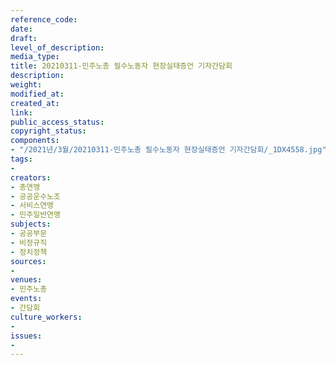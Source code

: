 ```yaml
---
reference_code: 
date: 
draft: 
level_of_description: 
media_type: 
title: 20210311-민주노총 필수노동자 현장실태증언 기자간담회
description: 
weight: 
modified_at: 
created_at: 
link: 
public_access_status: 
copyright_status: 
components:
- "/2021년/3월/20210311-민주노총 필수노동자 현장실태증언 기자간담회/_1DX4558.jpg"
tags:
- 
creators:
- 총연맹
- 공공운수노조
- 서비스연맹
- 민주일반연맹
subjects:
- 공공부문
- 비정규직
- 정치정책
sources:
- 
venues:
- 민주노총
events:
- 간담회
culture_workers:
- 
issues:
- 
---
```

